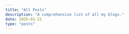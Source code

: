 ```yaml
---
title: "All Posts"
description: "A comprehensive list of all my blogs."
date: 2025-01-21
type: "posts"
---
```

